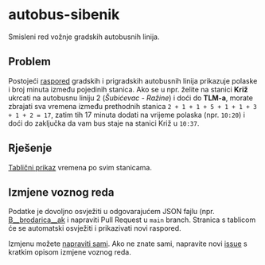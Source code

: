 # autobus-sibenik

Smisleni red vožnje gradskih autobusnih linija.

## Problem
Postojeći [raspored](https://www.gradski-parking.hr/stranice/javni-gradski-prijevoz/86.html) gradskih i prigradskih autobusnih linija prikazuje polaske i broj minuta između pojedinih stanica. Ako se u npr. želite na stanici **Križ** ukrcati na autobusnu liniju 2 (*Šubićevac - Ražine*) i doći do **TLM-a**, morate zbrajati sva vremena između prethodnih stanica `2 + 1 + 1 + 5 + 1 + 1 + 3 + 1 + 2 = 17`, zatim tih 17 minuta dodati na vrijeme polaska (npr. `10:20`) i doći do zaključka da vam bus staje na stanici Križ u `10:37`.

## Rješenje
[Tablični prikaz](https://rodik.github.io/autobus-sibenik/) vremena po svim stanicama.

## Izmjene voznog reda
Podatke je dovoljno osvježiti u odgovarajućem JSON fajlu (npr. [B__brodarica__ak](./linije/gradske/04_ak_brodarica/B__brodarica__ak.json) i napraviti Pull Request u `main` branch. Stranica s tablicom će se automatski osvježiti i prikazivati novi raspored.

Izmjenu možete [napraviti sami](CONTRIBUTING.md). Ako ne znate sami, napravite novi [issue](https://github.com/rodik/autobus-sibenik/issues) s kratkim opisom izmjene voznog reda. 